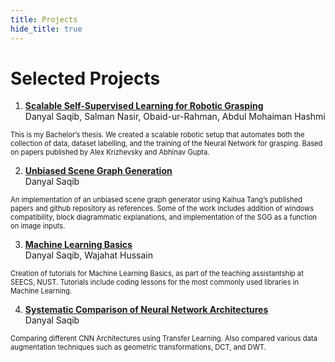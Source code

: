 ```yaml
---
title: Projects
hide_title: true
---
```


# Selected Projects

1. <a href="https://github.com/danyalsaqib/self-supervised-robotic-grasping" target="_blank">**Scalable Self-Supervised Learning for Robotic Grasping**</a>  
Danyal Saqib, Salman Nasir, Obaid-ur-Rahman, Abdul Mohaiman Hashmi  
<sm style="font-size: 0.8em;">
This is my Bachelor’s thesis. We created a scalable robotic setup that automates both the collection of data, dataset labelling, and the training of the Neural Network for grasping. Based on papers published by Alex Krizhevsky and Abhinav Gupta.
</sm>

2. <a href="https://github.com/danyalsaqib/SGG_Custom" target="_blank">**Unbiased Scene Graph Generation**</a>   
Danyal Saqib  
<sm style="font-size: 0.8em;">
An implementation of an unbiased scene graph generator using Kaihua Tang’s published papers and github repository as references. Some of the work includes addition of windows compatibility, block diagrammatic explanations, and implementation of the SGG as a function on image inputs.
</sm>

3. <a href="https://github.com/danyalsaqib/Machine-Learning-Basics" target="_blank">**Machine Learning Basics**</a>  
Danyal Saqib, Wajahat Hussain  
<sm style="font-size: 0.8em;">
Creation of tutorials for Machine Learning Basics, as part of the teaching assistantship at SEECS, NUST. Tutorials include coding lessons for the most commonly used libraries in Machine Learning.
</sm>

4. <a href="https://github.com/danyalsaqib/Transfer-Learning-with-Data-Augmentation" target="_blank">**Systematic Comparison of Neural Network Architectures**</a>  
Danyal Saqib  
<sm style="font-size: 0.8em;">
Comparing different CNN Architectures using Transfer Learning. Also compared various data augmentation techniques such as geometric transformations, DCT, and DWT.
</sm>